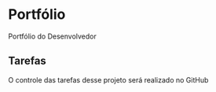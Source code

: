# Portfólio
Portfólio do Desenvolvedor

## Tarefas

O controle das tarefas desse projeto será realizado no GitHub
